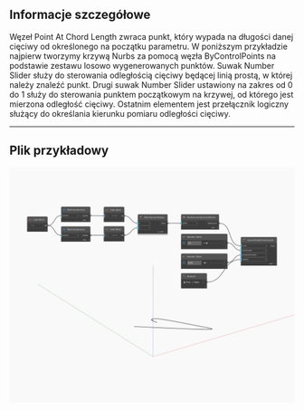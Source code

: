 ## Informacje szczegółowe
Węzeł Point At Chord Length zwraca punkt, który wypada na długości danej cięciwy od określonego na początku parametru. W poniższym przykładzie najpierw tworzymy krzywą Nurbs za pomocą węzła ByControlPoints na podstawie zestawu losowo wygenerowanych punktów. Suwak Number Slider służy do sterowania odległością cięciwy będącej linią prostą, w której należy znaleźć punkt. Drugi suwak Number Slider ustawiony na zakres od 0 do 1 służy do sterowania punktem początkowym na krzywej, od którego jest mierzona odległość cięciwy. Ostatnim elementem jest przełącznik logiczny służący do określania kierunku pomiaru odległości cięciwy.
___
## Plik przykładowy

![PointAtChordLength](./Autodesk.DesignScript.Geometry.Curve.PointAtChordLength_img.jpg)

